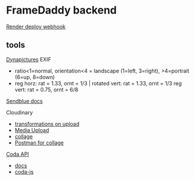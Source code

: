 # FrameDaddy backend

[Render deploy webhook](https://api.render.com/deploy/srv-cfpfk314rebfdasmn1sg?key=gM1Gr7s4HAI)

## tools

[Dynapictures](https://dynapictures.com/docs/#introduction)
EXIF

- ratio<1=normal, orientation<4 = landscape (1=left, 3=right), >4=portrait (6=up, 8=down)
- reg horz: rat = 1.33, ornt = 1/3 | rotated vert: rat = 1.33, ornt = 1/3 reg vert: rat = 0.75, ornt = 6/8

[Sendblue docs](https://sendblue.co/docs/)

Cloudinary

- [transformations on upload](https://console.cloudinary.com/documentation/transformations_on_upload#incoming_transformations)
- [Media Upload](https://console.cloudinary.com/settings/c-a626d863a6b6cac846592d54297f3b/upload_presets/4f9bfd573e14398d2b96b897b10815c6/edit?page=upload)
- [collage](https://cloudinary.com/documentation/image_collage_generation)
- [Postman for collage](https://www.postman.com/cloudinaryteam/workspace/programmable-media/folder/16080251-0dbbd35d-7dfa-4056-8796-7bcdb59eb785?ctx=documentation)


[Coda API](https://coda.io/@oleg/getting-started-guide-coda-api/start-here-5)

- [docs](https://coda.io/developers/apis/v1)
- [coda-js](https://www.npmjs.com/package/coda-js)